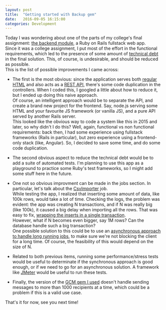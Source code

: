 ```yaml
---
layout: post
title:  "Getting started with Backup gem"
date:   2016-09-05 16:15:00
categories: Development
---
```

Today I was wondering about one of the parts of my college's final assignment:
[the backend module](https://github.com/juanmougan/backend), a Ruby on Rails fullstack web app.  
Since it was a college assignment, I put most of the effort in the functional
requirements, which led to the presence of some amount of [technical debt](https://en.wikipedia.org/wiki/Technical_debt) in the final
solution. This, of course, is undesirable, and should be reduced as possible.  
This is the list of possible improvements I came across:

- The first is the most obvious: since the application serves both [regular HTML](https://github.com/juanmougan/backend/tree/master/app/controllers) and also acts
as a [REST API](https://github.com/juanmougan/backend/tree/master/app/controllers/api/v1), there's some code duplication in the controllers. When I coded this, I googled a little about how to reduce it, but I ended up doing this naive approach.  
Of course, an intelligent approach would be to separate the API, and create a
brand new project for the frontend. Say, node.js serving some HTML and your
favourite JS framework (or vanilla JS), and a pure API served by another Rails
server.  
This looked like the obvious way to code a system like this in 2015 and later, so
why didn't I do this? Well, again, functional vs non functional requirements:
back then, I had some experience using fullstack frameworks (Rails in particular),
but zero experience using a frontend-only stack (like, Angular). So, I decided
to save some time, and do some code duplication.

- The second obvious aspect to reduce the technical debt would be to add a suite of
automated tests. I'm planning to use this app as a playground to practice some
Ruby's test frameworks, so I might add some stuff here in the future.

- One not so obvious improvment can be made in the jobs section. In particular,
let's talk about the [CsvImporter](https://github.com/juanmougan/backend/blob/master/app/jobs/csv_importer_job.rb) job.  
While testing the app, I realized that inserting some amount of data, like 100k
rows, would take a lot of time. Checking the logs, the problem was evident: the
app was creating N transactions, and if N was really big (like 100k), it caused
a big delay when importing all the rows. That was easy to fix, [wrapping the
inserts in a single transaction](https://github.com/juanmougan/backend/blob/master/app/jobs/csv_importer_job.rb#L138).  
However, what if N becomes even bigger, say 1M rows? Can the database handle such
a big transaction?  
One possible solution to this could be to use an
[asynchronous approach to handle long running jobs](http://farazdagi.com/blog/2014/rest-long-running-jobs/),
to make sure we're not blocking the client for a long time. Of course, the feasibility
of this would depend on the size of N.

- Related to both previous items, running some performance/stress tests would be
useful to determinate if the synchronous approach is good enough, or if we need to
go for an asynchronous solution. A framework like
[JMeter](https://blog.flood.io/load-testing-a-restful-api-with-ruby-jmeter/)
would be useful to run these tests.

- Finally, the version of the [GCM gem I used](https://github.com/spacialdb/gcm)
doesn't handle sending messages to more than 1000 recipients at a time, which
could be a problem if this is a valid use case.

That's it for now, see you next time!
